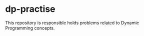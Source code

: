 # dp-practise
This repository is responsible holds problems related to Dynamic Programming concepts. 
